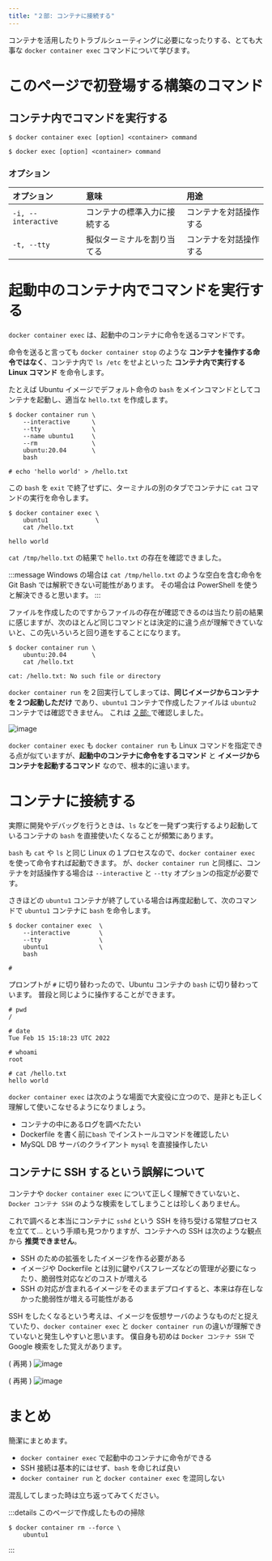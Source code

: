 ```yaml
---
title: "２部: コンテナに接続する"
---
```


コンテナを活用したりトラブルシューティングに必要になったりする、とても大事な `docker container exec` コマンドについて学びます。

# このページで初登場する構築のコマンド
## コンテナ内でコマンドを実行する
```:新コマンド
$ docker container exec [option] <container> command
```

```:旧コマンド
$ docker exec [option] <container> command
```

### オプション
オプション | 意味 | 用途  
:-- | :-- | :--
`-i, --interactive`   | コンテナの標準入力に接続する | コンテナを対話操作する
`-t, --tty`   | 擬似ターミナルを割り当てる   | コンテナを対話操作する

# 起動中のコンテナ内でコマンドを実行する
`docker container exec` は、起動中のコンテナに命令を送るコマンドです。

命令を送ると言っても `docker container stop` のような **コンテナを操作する命令ではなく**、コンテナ内で `ls /etc` をせよといった **コンテナ内で実行する Linux コマンド** を命令します。

たとえば Ubuntu イメージでデフォルト命令の `bash` をメインコマンドとしてコンテナを起動し、適当な `hello.txt` を作成します。

```:Host Machine
$ docker container run \
    --interactive      \
    --tty              \
    --name ubuntu1     \
    --rm               \
    ubuntu:20.04       \
    bash

# echo 'hello world' > /hello.txt
```

この `bash` を `exit` で終了せずに、ターミナルの別のタブでコンテナに `cat` コマンドの実行を命令します。

```:Host Machine
$ docker container exec \
    ubuntu1             \
    cat /hello.txt
    
hello world
```

`cat /tmp/hello.txt` の結果で `hello.txt` の存在を確認できました。

:::message
Windows の場合は `cat /tmp/hello.txt` のような空白を含む命令を Git Bash では解釈できない可能性があります。
その場合は PowerShell を使うと解決できると思います。
:::

ファイルを作成したのですからファイルの存在が確認できるのは当たり前の結果に感じますが、次のほとんど同じコマンドとは決定的に違う点が理解できていないと、この先いろいろと回り道をすることになります。


```:Host Machine
$ docker container run \
    ubuntu:20.04       \
    cat /hello.txt

cat: /hello.txt: No such file or directory
```

`docker container run` を２回実行してしまっては、**同じイメージからコンテナを２つ起動しただけ** であり、`ubuntu1` コンテナで作成したファイルは `ubuntu2` コンテナでは確認できません。
これは [２部: ](2-5-container-state) で確認しました。

![image](/images/structure/structure.046.jpeg)

`docker container exec` も `docker container run` も Linux コマンドを指定できる点が似ていますが、**起動中のコンテナに命令をするコマンド** と **イメージからコンテナを起動するコマンド** なので、根本的に違います。

# コンテナに接続する
実際に開発やデバッグを行うときは、`ls` などを一発ずつ実行するより起動しているコンテナの `bash` を直接使いたくなることが頻繁にあります。

`bash` も `cat` や `ls` と同じ Linux の１プロセスなので、`docker container exec` を使って命令すれば起動できます。
が、`docker container run` と同様に、コンテナを対話操作する場合は `--interactive` と `--tty` オプションの指定が必要です。

さきほどの `ubuntu1` コンテナが終了している場合は再度起動して、次のコマンドで `ubuntu1` コンテナに `bash` を命令します。

```:Host Machine
$ docker container exec  \
    --interactive        \
    --tty                \
    ubuntu1              \
    bash

#
```

プロンプトが `#` に切り替わったので、Ubuntu コンテナの `bash` に切り替わっています。
普段と同じように操作することができます。

```:Container
# pwd
/

# date
Tue Feb 15 15:18:23 UTC 2022

# whoami
root

# cat /hello.txt
hello world
```

`docker container exec` は次のような場面で大変役に立つので、是非とも正しく理解して使いこなせるようになりましょう。

- コンテナの中にあるログを調べたたい
- Dockerfile を書く前に`bash` でインストールコマンドを確認したい
- MySQL DB サーバのクライアント `mysql` を直接操作したい

## コンテナに SSH するという誤解について
コンテナや `docker container exec` について正しく理解できていないと、`Docker コンテナ SSH` のような検索をしてしまうことは珍しくありません。

これで調べると本当にコンテナに `sshd` という SSH を待ち受ける常駐プロセスを立てて... という手順も見つかりますが、コンテナへの SSH は次のような観点から **推奨できません**。

- SSH のための拡張をしたイメージを作る必要がある
- イメージや Dockerfile とは別に鍵やパスフレーズなどの管理が必要になったり、脆弱性対応などのコストが増える
- SSH の対応が含まれるイメージをそのままデプロイすると、本来は存在しなかった脆弱性が増える可能性がある

SSH をしたくなるという考えは、イメージを仮想サーバのようなものだと捉えていたり、`docker container exec` と `docker container run` の違いが理解できていないと発生しやすいと思います。
僕自身も初めは `Docker コンテナ SSH` で Google 検索をした覚えがあります。

( 再掲 )
![image](/images/structure/structure.027.jpeg)

( 再掲 )
![image](/images/structure/structure.029.jpeg)

# まとめ
簡潔にまとめます。

- `docker container exec` で起動中のコンテナに命令ができる
- SSH 接続は基本的にはせず、`bash` を命じれば良い  
- `docker container run` と `docker container exec` を混同しない

混乱してしまった時は立ち返ってみてください。

:::details このページで作成したものの掃除
```:Host Machine
$ docker container rm --force \
    ubuntu1
```
:::
